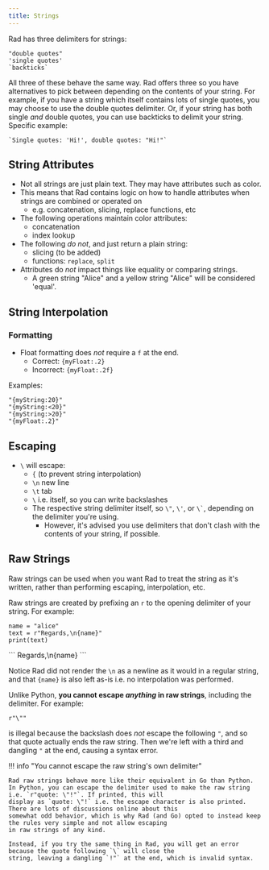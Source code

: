 ```yaml
---
title: Strings
---
```


Rad has three delimiters for strings:

```rad
"double quotes"
'single quotes'
`backticks`
```

All three of these behave the same way. Rad offers three so you have alternatives to pick between depending on the contents of your string.
For example, if you have a string which itself contains lots of single quotes, you may choose to use the double quotes delimiter.
Or, if your string has both single *and* double quotes, you can use backticks to delimit your string. Specific example:

```rad
`Single quotes: 'Hi!', double quotes: "Hi!"`
```

## String Attributes

- Not all strings are just plain text. They may have attributes such as color.
- This means that Rad contains logic on how to handle attributes when strings are combined or operated on
    - e.g. concatenation, slicing, replace functions, etc
- The following operations maintain color attributes:
    - concatenation
    - index lookup
- The following *do not*, and just return a plain string:
    - slicing (to be added)
    - functions: `replace`, `split`
- Attributes do *not* impact things like equality or comparing strings.
    - A green string "Alice" and a yellow string "Alice" will be considered 'equal'.

## String Interpolation

### Formatting

- Float formatting does *not* require a `f` at the end.
    - Correct: `{myFloat:.2}`
    - Incorrect: `{myFloat:.2f}`

Examples:

```rad
"{myString:20}"
"{myString:<20}"
"{myString:>20}"
"{myFloat:.2}"
```

## Escaping

- `\` will escape:
  - `{` (to prevent string interpolation)
  - `\n` new line
  - `\t` tab
  - `\` i.e. itself, so you can write backslashes
  - The respective string delimiter itself, so `\"`, `\'`, or `` \` ``, depending on the delimiter you're using.
    - However, it's advised you use delimiters that don't clash with the contents of your string, if possible.

## Raw Strings

Raw strings can be used when you want Rad to treat the string as it's written, rather than performing escaping, interpolation, etc.

Raw strings are created by prefixing an `r` to the opening delimiter of your string. For example:

```rad
name = "alice"
text = r"Regards,\n{name}"
print(text)
```

<div class="result">
```
Regards,\n{name}
```
</div>

Notice Rad did not render the `\n` as a newline as it would in a regular string,
and that `{name}` is also left as-is i.e. no interpolation was performed.

Unlike Python, **you cannot escape *anything* in raw strings**, including the delimiter. For example:

```rad
r"\""
```

is illegal because the backslash does *not* escape the following `"`, and so that quote actually ends the raw string.
Then we're left with a third and dangling `"` at the end, causing a syntax error.

!!! info "You cannot escape the raw string's own delimiter"

    Rad raw strings behave more like their equivalent in Go than Python.
    In Python, you can escape the delimiter used to make the raw string i.e. `r"quote: \"!"`. If printed, this will
    display as `quote: \"!` i.e. the escape character is also printed. There are lots of discussions online about this
    somewhat odd behavior, which is why Rad (and Go) opted to instead keep the rules very simple and not allow escaping
    in raw strings of any kind.
    
    Instead, if you try the same thing in Rad, you will get an error because the quote following `\` will close the
    string, leaving a dangling `!"` at the end, which is invalid syntax.

